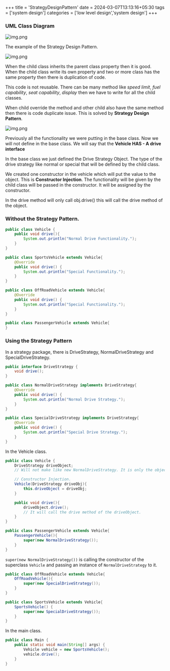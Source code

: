 +++
title = 'StrategyDesignPattern'
date = 2024-03-07T13:13:16+05:30
tags = ['system design']
categories = ['low level design','system design']
+++

### UML Class Diagram

![img.png](/images/img3.png)

The example of the Strategy Design Pattern.

![img.png](/images/img4.png)

When the child class inherits the parent class property then it is good. When the child class write its own property and two or more class has the same property then there is duplication of code.

This code is not reusable. There can be many method like *speed limit*, *fuel capability*, *seat capability*, *display* then we have to write for all the child classes.

When child override the method and other child also have the same method then there is code duplicate issue. This is solved by **Strategy Design Pattern**.

![img.png](/images/img5.png)

Previously all the functionality we were putting in the base class. Now we will not define in the base class. We will say that the **Vehicle HAS - A drive interface**

In the base class we just defined the Drive Strategy Object. The type of the drive strategy like normal or special that will be defined by the child class.

We created one constructor in the vehicle which will put the value to the object. This is **Constructor Injection**.
The functionality will be given by the child class will be passed in the constructor. It will be assigned by the constructor.

In the drive method will only call obj.drive() this will call the drive method of the object.

### Without the Strategy Pattern.
```java
public class Vehicle {
    public void drive(){
        System.out.println("Normal Drive Functionality.");
    }
}
```
```java
public class SportsVehicle extends Vehicle{
    @Override
    public void drive() {
        System.out.println("Special Functionality.");
    }
}
```
```java
public class OffRoadVehicle extends Vehicle{
    @Override
    public void drive() {
        System.out.println("Special Functionality.");
    }
}
```
```java
public class PassengerVehicle extends Vehicle{
}
```
### Using the Strategy Pattern
In a strategy package, there is DriveStrategy, NormalDriveStrategy and SpecialDriveStrategy.
```java
public interface DriveStrategy {
    void drive();
}
```
```java
public class NormalDriveStrategy implements DriveStrategy{
    @Override
    public void drive() {
        System.out.println("Normal Drive Strategy.");
    }
}
```
```java
public class SpecialDriveStrategy implements DriveStrategy{
    @Override
    public void drive() {
        System.out.println("Special Drive Strategy.");
    }
}
```

In the Vehicle class.
```java
public class Vehicle {
    DriveStrategy driveObject;
    // Will not make like new NormalDriveStrategy. It is only the object of DriveStrategy.

    // Constructor Injection.
    Vehicle(DriveStrategy driveObj){
        this.driveObject = driveObj;
    }

    public void drive(){
        driveObject.drive();
        // It will call the drive method of the driveObject.
    }
}

```
```java
public class PassengerVehicle extends Vehicle{
    PassengerVehicle(){
        super(new NormalDriveStrategy());
    }
}
```
`super(new NormalDriveStrategy())` is calling the constructor of the superclass `Vehicle` and passing an instance of `NormalDriveStrategy` to it.
```java
public class OffRoadVehicle extends Vehicle{
    OffRoadVehicle(){
        super(new SpecialDriveStrategy());
    }
}
```
```java
public class SportsVehicle extends Vehicle{
    SportsVehicle() {
        super(new SpecialDriveStrategy());
    }
}
```
In the main class.
```java
public class Main {
    public static void main(String[] args) {
        Vehicle vehicle = new SportsVehicle();
        vehicle.drive();
    }
}
```